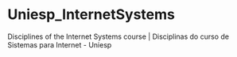 # Uniesp_InternetSystems
Disciplines of the Internet Systems course | Disciplinas do curso de Sistemas para Internet - Uniesp

